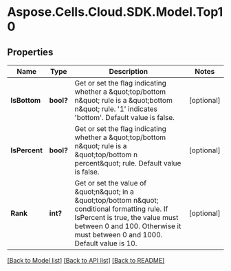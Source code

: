 # Aspose.Cells.Cloud.SDK.Model.Top10
## Properties

Name | Type | Description | Notes
------------ | ------------- | ------------- | -------------
**IsBottom** | **bool?** | Get or set the flag indicating whether a \&quot;top/bottom n\&quot; rule is a \&quot;bottom    n\&quot; rule. &#39;1&#39; indicates &#39;bottom&#39;.  Default value is false.              | [optional] 
**IsPercent** | **bool?** | Get or set the flag indicating whether a \&quot;top/bottom n\&quot; rule is a \&quot;top/bottom     n percent\&quot; rule.  Default value is false. | [optional] 
**Rank** | **int?** | Get or set the value of \&quot;n\&quot; in a \&quot;top/bottom n\&quot; conditional formatting rule.      If IsPercent is true, the value must between 0 and 100.  Otherwise it must     between 0 and 1000.  Default value is 10. | [optional] 

[[Back to Model list]](../README.md#documentation-for-models) [[Back to API list]](../README.md#documentation-for-api-endpoints) [[Back to README]](../README.md)


